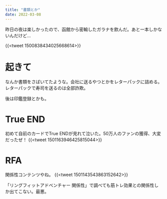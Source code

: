 ```yaml
---
title: "書類とか"
date: 2022-03-08
---
```


昨日の夜は楽しかったので、函館から密輸したガラナを飲んだ。あと一本しかないんだけど...

{{<tweet 1500838434025668614>}}

# 起きて
なんか書類をさばいてたような。会社に送るやつとかをレターパックに詰める。レターパックで寿司を送るのは全部詐欺。

後は印鑑登録とかも。
# True END
初めて自前のカードでTrue ENDが見れて泣いた。50万人のファンの獲得、大変だったぜ！
{{<tweet 1501163946425815044>}}

# RFA
関係性コンテンツやね。
{{<tweet 1501143543863152642>}}

「リングフィットアドベンチャー 関係性」で調べても筋トレ効果との関係性しか出てこない。最悪。